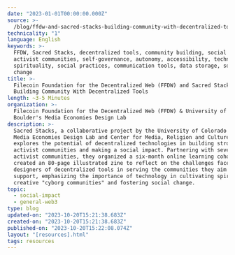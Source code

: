 ```yaml
---
date: "2023-01-01T00:00:00.000Z"
source: >-
  /blog/ffdw-and-sacred-stacks-building-community-with-decentralized-tools/
technicality: "1"
language: English
keywords: >-
  FFDW, Sacred Stacks, decentralized tools, community building, social impact,
  activist communities, self-governance, autonomy, accessibility, technology,
  spirituality, social practices, communication tools, data storage, social
  change
title: >-
  Filecoin Foundation for the Decentralized Web (FFDW) and Sacred Stacks:
  Building Community With Decentralized Tools
length: ~3-5 Minutes
organization: >-
  Filecoin Foundation for the Decentralized Web (FFDW) & University of Colorado
  Boulder's Media Economies Design Lab
description: >-
  Sacred Stacks, a collaborative project by the University of Colorado Boulder's
  Media Economies Design Lab and Center for Media, Religion and Culture,
  explores the potential of decentralized technologies in building stronger
  activist communities and making a social impact. Partnering with seven
  activist communities, they organized a six-month online learning cohort. They
  created an 80-page illustrated zine to reflect on the challenges faced by the
  designers of decentralized tools in serving the communities they aim to
  support, emphasizing the importance of technology in cultivating spiritually
  creative "cyborg communities" and fostering social change.
topic:
  - social-impact
  - general-web3
type: blog
updated-on: "2023-10-20T15:21:38.683Z"
created-on: "2023-10-20T15:21:38.683Z"
published-on: "2023-10-20T15:22:08.074Z"
layout: "[resources].html"
tags: resources
---
```

